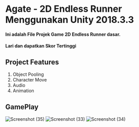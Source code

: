 # Agate - 2D Endless Runner Menggunakan Unity 2018.3.3
#### Ini adalah File Projek Game 2D Endless Runner dasar.
#### Lari dan dapatkan Skor Tertinggi 

## Project Features
<ol>
  <li>Object Pooling</li>
  <li>Character Move</li>
  <li>Audio</li>
  <li>Animation</li>
</ol>

## GamePlay
![Screenshot (35)](https://user-images.githubusercontent.com/75460067/133385024-b05a4d06-0f39-49f6-8c71-73e3cf3f34ab.png)
![Screenshot (33)](https://user-images.githubusercontent.com/75460067/133385030-078ac4ce-9981-4988-b279-620ff0be7de4.png)
![Screenshot (34)](https://user-images.githubusercontent.com/75460067/133385032-8a95f737-186b-460e-bf6c-adad9c59fee3.png)
